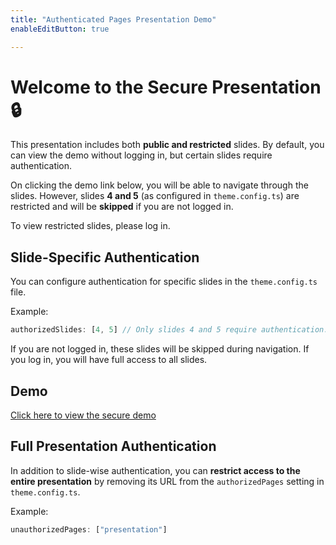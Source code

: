 ```yaml
---
title: "Authenticated Pages Presentation Demo"
enableEditButton: true

---
```


# Welcome to the Secure Presentation 🔒  

This presentation includes both **public and restricted** slides. By default, you can view the demo without logging in, but certain slides require authentication.  

On clicking the demo link below, you will be able to navigate through the slides. However, slides **4 and 5** (as configured in `theme.config.ts`) are restricted and will be **skipped** if you are not logged in.  

To view restricted slides, please log in.  

## Slide-Specific Authentication  

You can configure authentication for specific slides in the `theme.config.ts` file.  

Example:  
```ts
authorizedSlides: [4, 5] // Only slides 4 and 5 require authentication.
```

If you are not logged in, these slides will be skipped during navigation.
If you log in, you will have full access to all slides.

## Demo  

<a href="/presentation" target="_blank">Click here to view the secure demo</a>  

## Full Presentation Authentication  

In addition to slide-wise authentication, you can **restrict access to the entire presentation** by removing its URL from the `authorizedPages` setting in `theme.config.ts`.  

Example:  
```ts
unauthorizedPages: ["presentation"]
```

